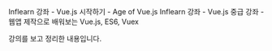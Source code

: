 Inflearn 강좌 - Vue.js 시작하기 - Age of Vue.js
Inflearn 강좌 - Vue.js 중급 강좌 - 웹앱 제작으로 배워보는 Vue.js, ES6, Vuex

강의를 보고 정리한 내용입니다.
